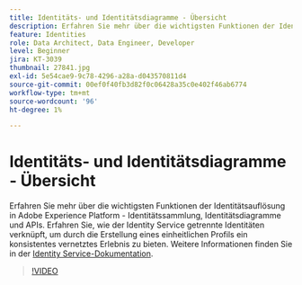 ```yaml
---
title: Identitäts- und Identitätsdiagramme - Übersicht
description: Erfahren Sie mehr über die wichtigsten Funktionen der Identitätsauflösung in Adobe Experience Platform&mdash;Identitätssammlung, Identitätsdiagrammen und den APIs. Erfahren Sie, wie der Identity Service getrennte Identitäten verknüpft, um durch die Erstellung eines einheitlichen Profils ein konsistentes vernetztes Erlebnis zu bieten.
feature: Identities
role: Data Architect, Data Engineer, Developer
level: Beginner
jira: KT-3039
thumbnail: 27841.jpg
exl-id: 5e54cae9-9c78-4296-a28a-d043570811d4
source-git-commit: 00ef0f40fb3d82f0c06428a35c0e402f46ab6774
workflow-type: tm+mt
source-wordcount: '96'
ht-degree: 1%

---
```


# Identitäts- und Identitätsdiagramme - Übersicht

Erfahren Sie mehr über die wichtigsten Funktionen der Identitätsauflösung in Adobe Experience Platform - Identitätssammlung, Identitätsdiagramme und APIs. Erfahren Sie, wie der Identity Service getrennte Identitäten verknüpft, um durch die Erstellung eines einheitlichen Profils ein konsistentes vernetztes Erlebnis zu bieten. Weitere Informationen finden Sie in der [Identity Service-Dokumentation](https://experienceleague.adobe.com/docs/experience-platform/identity/home.html?lang=de).

>[!VIDEO](https://video.tv.adobe.com/v/27841?learn=on)

